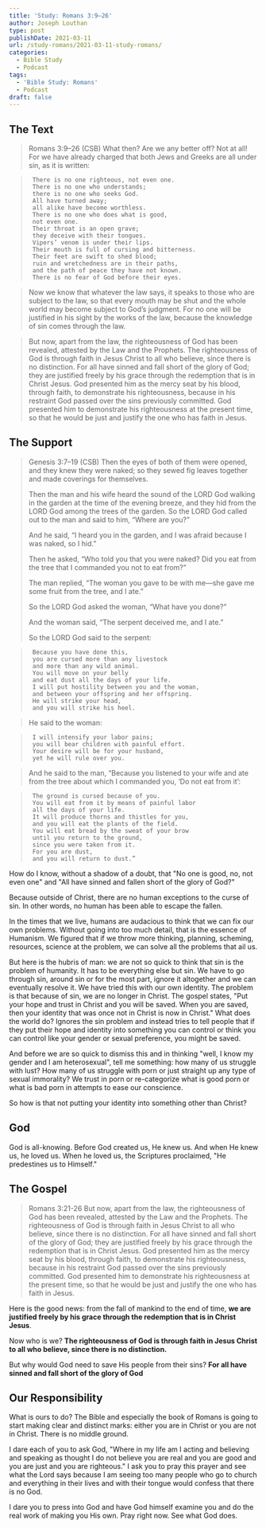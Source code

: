 ```yaml
---
title: 'Study: Romans 3:9–26'
author: Joseph Louthan
type: post
publishDate: 2021-03-11
url: /study-romans/2021-03-11-study-romans/
categories:
  - Bible Study
  - Podcast
tags:
  - 'Bible Study: Romans'
  - Podcast
draft: false
---
```


## The Text

> Romans 3:9–26 (CSB) What then? Are we any better off? Not at all! For we have already charged that both Jews and Greeks are all under sin, as it is written:

>      There is no one righteous, not even one.
>      There is no one who understands;
>      there is no one who seeks God.
>      All have turned away;
>      all alike have become worthless.
>      There is no one who does what is good,
>      not even one.
>      Their throat is an open grave;
>      they deceive with their tongues.
>      Vipers’ venom is under their lips.
>      Their mouth is full of cursing and bitterness.
>      Their feet are swift to shed blood;
>      ruin and wretchedness are in their paths,
>      and the path of peace they have not known.
>      There is no fear of God before their eyes.

> Now we know that whatever the law says, it speaks to those who are subject to the law, so that every mouth may be shut and the whole world may become subject to God’s judgment. For no one will be justified in his sight by the works of the law, because the knowledge of sin comes through the law.

> But now, apart from the law, the righteousness of God has been revealed, attested by the Law and the Prophets. The righteousness of God is through faith in Jesus Christ to all who believe, since there is no distinction. For all have sinned and fall short of the glory of God; they are justified freely by his grace through the redemption that is in Christ Jesus. God presented him as the mercy seat by his blood, through faith, to demonstrate his righteousness, because in his restraint God passed over the sins previously committed. God presented him to demonstrate his righteousness at the present time, so that he would be just and justify the one who has faith in Jesus.

## The Support

> Genesis 3:7–19 (CSB)
> Then the eyes of both of them were opened, and they knew they were naked; so they sewed fig leaves together and made coverings for themselves.
>
> Then the man and his wife heard the sound of the LORD God walking in the garden at the time of the evening breeze, and they hid from the LORD God among the trees of the garden. So the LORD God called out to the man and said to him, “Where are you?”
>
> And he said, “I heard you in the garden, and I was afraid because I was naked, so I hid.”
>
> Then he asked, “Who told you that you were naked? Did you eat from the tree that I commanded you not to eat from?”
>
>The man replied, “The woman you gave to be with me—she gave me some fruit from the tree, and I ate.”
>
> So the LORD God asked the woman, “What have you done?”
>
> And the woman said, “The serpent deceived me, and I ate.”
>
> So the LORD God said to the serpent:

>      Because you have done this,
>      you are cursed more than any livestock
>      and more than any wild animal.
>      You will move on your belly
>      and eat dust all the days of your life.
>      I will put hostility between you and the woman,
>      and between your offspring and her offspring.
>      He will strike your head,
>      and you will strike his heel.

> He said to the woman:

>      I will intensify your labor pains;
>      you will bear children with painful effort.
>      Your desire will be for your husband,
>      yet he will rule over you.

> And he said to the man, “Because you listened to your wife and ate from the tree about which I commanded you, ‘Do not eat from it’:

>      The ground is cursed because of you.
>      You will eat from it by means of painful labor
>      all the days of your life.
>      It will produce thorns and thistles for you,
>      and you will eat the plants of the field.
>      You will eat bread by the sweat of your brow
>      until you return to the ground,
>      since you were taken from it.
>      For you are dust,
>      and you will return to dust.”

How do I know, without a shadow of a doubt, that "No one is good, no, not even one" and "All have sinned and fallen short of the glory of God?"

Because outside of Christ, there are no human exceptions to the curse of sin. In other words, no human has been able to escape the fallen.

In the times that we live, humans are audacious to think that we can fix our own problems. Without going into too much detail, that is the essence of Humanism.  We figured that if we throw more thinking, planning, scheming, resources, science at the problem, we can solve all the problems that ail us.

But here is the hubris of man: we are not so quick to think that sin is the problem of humanity. It has to be everything else but sin.  We have to go through sin, around sin or for the most part, ignore it altogether and we can eventually resolve it. We have tried this with our own identity. The problem is that because of sin, we are no longer in Christ. The gospel states, "Put your hope and trust in Christ and you will be saved. When you are saved, then your identity that was once not in Christ is now in Christ."  What does the world do? Ignores the sin problem and instead tries to tell people that if they put their hope and identity into something you can control or think you can control like your gender or sexual preference, you might be saved.

And before we are so quick to dismiss this and in thinking "well, I know my gender and I am heterosexual", tell me something: how many of us struggle with lust? How many of us struggle with porn or just straight up any type of sexual immorality? We trust in porn or re-categorize what is good porn or what is bad porn in attempts to ease our conscience.

So how is that not putting your identity into something other than Christ?

## God

God is all-knowing. Before God created us, He knew us. And when He knew us, he loved us. When he loved us, the Scriptures proclaimed, "He predestines us to Himself."

## The Gospel

> Romans 3:21-26 But now, apart from the law, the righteousness of God has been revealed, attested by the Law and the Prophets. The righteousness of God is through faith in Jesus Christ to all who believe, since there is no distinction. For all have sinned and fall short of the glory of God; they are justified freely by his grace through the redemption that is in Christ Jesus. God presented him as the mercy seat by his blood, through faith, to demonstrate his righteousness, because in his restraint God passed over the sins previously committed. God presented him to demonstrate his righteousness at the present time, so that he would be just and justify the one who has faith in Jesus.

Here is the good news: from the fall of mankind to the end of time, **we are justified freely by his grace through the redemption that is in Christ Jesus**. 

Now who is we? **The righteousness of God is through faith in Jesus Christ to all who believe, since there is no distinction.** 

But why would God need to save His people from their sins? **For all have sinned and fall short of the glory of God**

## Our Responsibility

What is ours to do? The Bible and especially the book of Romans is going to start making clear and distinct marks: either you are in Christ or you are not in Christ. There is no middle ground.

I dare each of you to ask God, "Where in my life am I acting and believing and speaking as thought I do not believe you are real and you are good and you are just and you are righteous."  I ask you to pray this prayer and see what the Lord says because I am seeing too many people who go to church and everything in their lives and with their tongue would confess that there is no God.

I dare you to press into God and have God himself examine you and do the real work of making you His own. Pray right now. See what God does.
